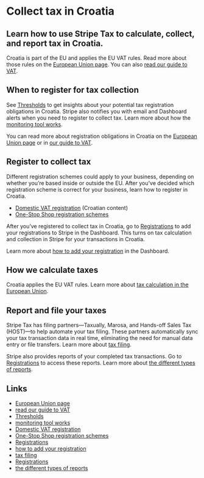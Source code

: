 # Collect tax in Croatia

## Learn how to use Stripe Tax to calculate, collect, and report tax in Croatia.

Croatia is part of the EU and applies the EU VAT rules. Read more about those
rules on the [European Union
page](https://docs.stripe.com/tax/supported-countries/european-union). You can
also [read our guide to
VAT](https://stripe.com/guides/tax-registration-process-europe).

## When to register for tax collection

See [Thresholds](https://dashboard.stripe.com/tax/thresholds) to get insights
about your potential tax registration obligations in Croatia. Stripe also
notifies you with email and Dashboard alerts when you need to register to
collect tax. Learn more about how the [monitoring tool
works](https://docs.stripe.com/tax/monitoring).

You can read more about registration obligations in Croatia on the [European
Union page](https://docs.stripe.com/tax/supported-countries/european-union) or
in [our guide to
VAT](https://stripe.com/guides/tax-registration-process-europe).

## Register to collect tax

Different registration schemes could apply to your business, depending on
whether you’re based inside or outside the EU. After you’ve decided which
registration scheme is correct for your business, learn how to register in
Croatia.

- [Domestic VAT registration](https://e-porezna.porezna-uprava.hr/Prijava.aspx)
(Croatian content)
- [One-Stop Shop registration
schemes](https://vat-one-stop-shop.ec.europa.eu/contact-country/croatia_en)

After you’ve registered to collect tax in Croatia, go to
[Registrations](https://dashboard.stripe.com/tax/registrations?location=hr) to
add your registrations to Stripe in the Dashboard. This turns on tax calculation
and collection in Stripe for your transactions in Croatia.

Learn more about [how to add your
registration](https://docs.stripe.com/tax/registering#track-your-registrations-in-the-tax-dashboard)
in the Dashboard.

## How we calculate taxes

Croatia applies the EU VAT rules. Learn more about [tax calculation in the
European Union](https://docs.stripe.com/tax/supported-countries/european-union).

## Report and file your taxes

Stripe Tax has filing partners—Taxually, Marosa, and Hands-off Sales Tax
(HOST)—to help automate your tax filing. These partners automatically sync your
tax transaction data in real time, eliminating the need for manual data entry or
file transfers. Learn more about [tax
filing](https://docs.stripe.com/tax/filing).

Stripe also provides reports of your completed tax transactions. Go to
[Registrations](https://dashboard.stripe.com/tax/registrations) to access these
reports. Learn more about [the different types of
reports](https://docs.stripe.com/tax/reports).

## Links

- [European Union
page](https://docs.stripe.com/tax/supported-countries/european-union)
- [read our guide to
VAT](https://stripe.com/guides/tax-registration-process-europe)
- [Thresholds](https://dashboard.stripe.com/tax/thresholds)
- [monitoring tool works](https://docs.stripe.com/tax/monitoring)
- [Domestic VAT registration](https://e-porezna.porezna-uprava.hr/Prijava.aspx)
- [One-Stop Shop registration
schemes](https://vat-one-stop-shop.ec.europa.eu/contact-country/croatia_en)
- [Registrations](https://dashboard.stripe.com/tax/registrations?location=hr)
- [how to add your
registration](https://docs.stripe.com/tax/registering#track-your-registrations-in-the-tax-dashboard)
- [tax filing](https://docs.stripe.com/tax/filing)
- [Registrations](https://dashboard.stripe.com/tax/registrations)
- [the different types of reports](https://docs.stripe.com/tax/reports)